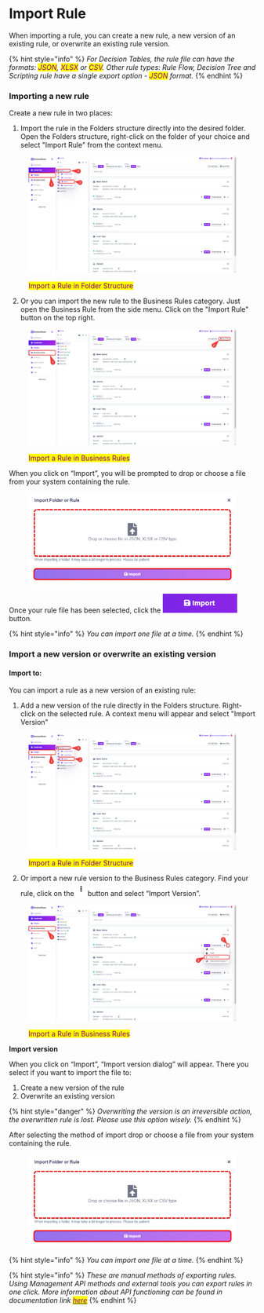 # Import Rule

When importing a rule, you can create a new rule, a new version of an existing rule, or overwrite an existing rule version.

{% hint style="info" %}
_For Decision Tables, the rule file can have the formats: <mark style="color:purple;">JSON</mark>, <mark style="color:purple;">XLSX</mark> or <mark style="color:purple;">CSV</mark>. Other rule types: Rule Flow, Decision Tree and Scripting rule have a single export option - <mark style="color:purple;">JSON</mark> format._
{% endhint %}

### Importing a new rule

Create a new rule in two places:

1. Import the rule in the Folders structure directly into the desired folder. Open the Folders structure, right-click on the folder of your choice and select "Import Rule" from the context menu.

<figure><img src="../../.gitbook/assets/importversiontofolders.png" alt=""><figcaption><p><mark style="color:purple;">Import a Rule in Folder Structure</mark></p></figcaption></figure>

2. Or you can import the new rule to the Business Rules category. Just open the Business Rule from the side menu. Click on the "Import Rule" button on the top right.

<figure><img src="../../.gitbook/assets/importbusinessrules.png" alt=""><figcaption><p><mark style="color:purple;">Import a Rule in Business Rules</mark></p></figcaption></figure>

When you click on “Import”, you will be prompted to drop or choose a file from your system containing the rule.

<figure><img src="../../.gitbook/assets/import.png" alt=""><figcaption></figcaption></figure>

Once your rule file has been selected, click the [![](../../.gitbook/assets/importbtn.png)](https://drive.google.com/file/d/1j7HC2Ra0yj9E624cfqLGTG4Es34yNkjL/view?usp=drive\_link) button.

{% hint style="info" %}
_You can import one file at a time._
{% endhint %}

### Import a new version or overwrite an existing version

#### Import to:

You can import a rule as a new version of an existing rule:

1. Add a new version of the rule directly in the Folders structure. Right-click on the selected rule. A context menu will appear and select "Import Version"

<figure><img src="../../.gitbook/assets/importversiontofolders (1) (1).png" alt=""><figcaption><p><mark style="color:purple;">Import a Rule in Folder Structure</mark></p></figcaption></figure>

2. Or import a new rule version to the Business Rules category. Find your rule, click on the ![](<../../.gitbook/assets/busrurulescontextmenubutton (1).png>) button and select “Import Version”.

<figure><img src="../../.gitbook/assets/importnewtobus.png" alt=""><figcaption><p><mark style="color:purple;">Import a Rule in Business Rules</mark></p></figcaption></figure>

**Import version**

When you click on “Import”, “Import version dialog” will appear. There you select if you want to import the file to:

1. Create a new version of the rule
2. Overwrite an existing version

{% hint style="danger" %}
_Overwriting the version is an irreversible action, the overwritten rule is lost. Please use this option wisely._
{% endhint %}

After selecting the method of import drop or choose a file from your system containing the rule.

<figure><img src="../../.gitbook/assets/import.png" alt=""><figcaption></figcaption></figure>

{% hint style="info" %}
_You can import one file at a time._
{% endhint %}

{% hint style="info" %}
_These are manual methods of exporting rules. Using Management API methods and external tools you can export rules in one click. More information about API functioning can be found in documentation link_ [_<mark style="color:purple;">here</mark>_](https://app.gitbook.com/s/-MN4F4-qybg8XDATvios/api/api-introduction)
{% endhint %}
